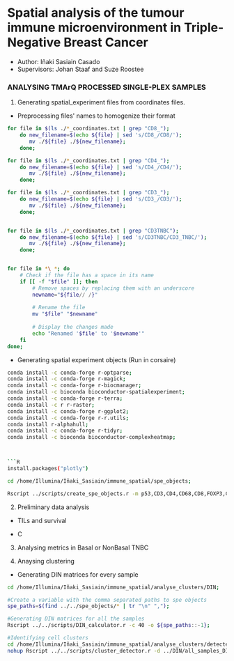 # Spatial analysis of the tumour immune microenvironment in Triple-Negative Breast Cancer

* Author: Iñaki Sasiain Casado
* Supervisors: Johan Staaf and Suze Roostee

### ANALYSING TMArQ PROCESSED SINGLE-PLEX SAMPLES

1. Generating spatial_experiment files from coordinates files.

* Preprocessing files' names to homogenize their format

```bash
for file in $(ls ./*_coordinates.txt | grep "CD8_"); 
    do new_filename=$(echo ${file} | sed 's/CD8_/CD8/');
       mv ./${file} ./${new_filename};
    done;

for file in $(ls ./*_coordinates.txt | grep "CD4_"); 
    do new_filename=$(echo ${file} | sed 's/CD4_/CD4/');
       mv ./${file} ./${new_filename};
    done;

for file in $(ls ./*_coordinates.txt | grep "CD3_"); 
    do new_filename=$(echo ${file} | sed 's/CD3_/CD3/');
       mv ./${file} ./${new_filename};
    done;


for file in $(ls ./*_coordinates.txt | grep "CD3TNBC"); 
    do new_filename=$(echo ${file} | sed 's/CD3TNBC/CD3_TNBC/');
       mv ./${file} ./${new_filename};
    done;


for file in *\ *; do
    # Check if the file has a space in its name
    if [[ -f "$file" ]]; then
        # Remove spaces by replacing them with an underscore
        newname="${file// /}"
        
        # Rename the file
        mv "$file" "$newname"
        
        # Display the changes made
        echo "Renamed '$file' to '$newname'"
    fi
done;
```

* Generating spatial experiment objects (Run in corsaire)

``` bash
conda install -c conda-forge r-optparse;
conda install -c conda-forge r-magick;
conda install -c conda-forge r-biocmanager;
conda install -c bioconda bioconductor-spatialexperiment;
conda install -c conda-forge r-terra;
conda install -c r r-raster;
conda install -c conda-forge r-ggplot2;
conda install -c conda-forge r-r.utils;
conda install r-alphahull;
conda install -c conda-forge r-tidyr;
conda install -c bioconda bioconductor-complexheatmap;



```R
install.packages("plotly")
```

```bash
cd /home/Illumina/Iñaki_Sasiain/immune_spatial/spe_objects; 

Rscript ../scripts/create_spe_objects.r -m p53,CD3,CD4,CD68,CD8,FOXP3,CD20 -a ../annotation/supplData_withimages.csv -p ../coordinates/;
```

2. Preliminary data analysis

* TILs and survival

* C



3. Analysing metrics in Basal or NonBasal TNBC


4. Anaysing clustering

- Generating DIN matrices for every sample

```bash
cd /home/Illumina/Iñaki_Sasiain/immune_spatial/analyse_clusters/DIN; 

#Create a variable with the comma separated paths to spe objects
spe_paths=$(find ../../spe_objects/* | tr "\n" ",");

#Generating DIN matrices for all the samples
Rscript ../../scripts/DIN_calculator.r -c 40 -o ${spe_paths::-1};

#Identifying cell clusters
cd /home/Illumina/Iñaki_Sasiain/immune_spatial/analyse_clusters/detected_clusters;
nohup Rscript ../../scripts/cluster_detector.r -d ../DIN/all_samples_DIN.rds -c 31 -m p53,CD3,CD20,CD8;
```